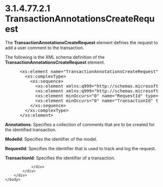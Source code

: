 <html dir="LTR" xmlns:mshelp="http://msdn.microsoft.com/mshelp" xmlns:ddue="http://ddue.schemas.microsoft.com/authoring/2003/5" xmlns:xlink="http://www.w3.org/1999/xlink" xmlns:tool="http://www.microsoft.com/tooltip">
    <head>
        <meta http-equiv="Content-Type" content="text/html; CHARSET=utf-8"></meta>
        <meta name="save" content="history"></meta>
        <title>3.1.4.77.2.1 TransactionAnnotationsCreateRequest</title>
        <xml>
            <mshelp:toctitle title="3.1.4.77.2.1 TransactionAnnotationsCreateRequest"></mshelp:toctitle>
            <mshelp:rltitle title="[MS-SSMDSWS-15]: TransactionAnnotationsCreateRequest"></mshelp:rltitle>
            <mshelp:keyword index="A" term="521e6ce2-aabf-4493-8f98-4dd611ca1686"></mshelp:keyword>
            <mshelp:attr name="DCSext.ContentType" value="open specification"></mshelp:attr>
            <mshelp:attr name="AssetID" value="521e6ce2-aabf-4493-8f98-4dd611ca1686"></mshelp:attr>
            <mshelp:attr name="TopicType" value="kbRef"></mshelp:attr>
            <mshelp:attr name="DCSext.Title" value="[MS-SSMDSWS-15]: TransactionAnnotationsCreateRequest" />
        </xml>
    </head>
    <body>
        <div id="header">
            <h1 class="heading">3.1.4.77.2.1 TransactionAnnotationsCreateRequest</h1>
        </div>
        <div id="mainSection">
            <div id="mainBody">
                <div id="allHistory" class="saveHistory"></div>
                <div id="sectionSection0" class="section" name="collapseableSection">
                    

<p>The <b>TransactionAnnotationsCreateRequest</b> element
defines the request to add a user comment to the transaction. </p>

<p>The following is the XML schema definition of the <b>TransactionAnnotationsCreateRequest</b>
element.</p>

<dl>
<dd>
<div><pre> &lt;xs:element name=&quot;TransactionAnnotationsCreateRequest&quot; xmlns:xs=&quot;http://www.w3.org/2001/XMLSchema&quot;&gt;
   &lt;xs:complexType&gt;
     &lt;xs:sequence&gt;
       &lt;xs:element xmlns:q999=&quot;http://schemas.microsoft.com/sqlserver/masterdataservices/2009/09&quot; minOccurs=&quot;0&quot; name=&quot;Annotations&quot; nillable=&quot;true&quot; type=&quot;q999:ArrayOfAnnotation&quot; /&gt;
       &lt;xs:element xmlns:q999=&quot;http://schemas.microsoft.com/sqlserver/masterdataservices/2009/09&quot; minOccurs=&quot;0&quot; name=&quot;ModelId&quot; nillable=&quot;true&quot; type=&quot;q999:Identifier&quot; /&gt;
       &lt;xs:element minOccurs=&quot;0&quot; name=&quot;RequestId&quot; type=&quot;ser:guid&quot; /&gt;
       &lt;xs:element minOccurs=&quot;0&quot; name=&quot;TransactionId&quot; type=&quot;xs:int&quot; /&gt;
     &lt;/xs:sequence&gt;
   &lt;/xs:complexType&gt;
 &lt;/xs:element&gt;
</pre></div>
</dd></dl>

<p><b>Annotations</b>: Specifies a collection of
comments that are to be created for the identified transaction.</p>

<p><b>ModelId</b>: Specifies the identifier of the
model.</p>

<p><b>RequestId</b>: Specifies the identifier that is
used to track and log the request.</p>

<p><b>TransactionId</b>: Specifies the identifier of a
transaction.</p>


                </div>
            </div>
        </div>
    </body>
</html>
